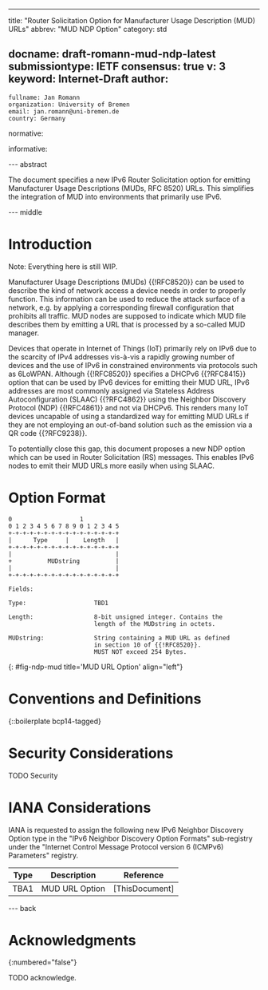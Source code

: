 ---
title: "Router Solicitation Option for Manufacturer Usage Description (MUD) URLs"
abbrev: "MUD NDP Option"
category: std

docname: draft-romann-mud-ndp-latest
submissiontype: IETF
consensus: true
v: 3
keyword: Internet-Draft
author:
 -
    fullname: Jan Romann
    organization: University of Bremen
    email: jan.romann@uni-bremen.de
    country: Germany

normative:

informative:


--- abstract

The document specifies a new IPv6 Router Solicitation option
for emitting Manufacturer Usage Descriptions (MUDs, RFC 8520) URLs.
This simplifies the integration of MUD into environments that primarily use
IPv6.

--- middle

# Introduction

Note: Everything here is still WIP.

Manufacturer Usage Descriptions (MUDs) {{!RFC8520}} can be used to describe
the kind of network access a device needs in order to properly function.
This information can be used to reduce the attack surface of a network, e.g.
by applying a corresponding firewall configuration that prohibits all traffic.
MUD nodes are supposed to indicate which MUD file describes them by emitting
a URL that is processed by a so-called MUD manager.

Devices that operate in Internet of Things (IoT) primarily rely on IPv6 due to
the scarcity of IPv4 addresses vis-à-vis a rapidly growing number of devices
and the use of IPv6 in constrained environments via protocols such as 6LoWPAN.
Although {{!RFC8520}} specifies a DHCPv6 {{?RFC8415}} option that can be used by
IPv6 devices for emitting their MUD URL, IPv6 addresses are most commonly
assigned via Stateless Address Autoconfiguration (SLAAC) {{?RFC4862}} using the
Neighbor Discovery Protocol (NDP) {{!RFC4861}} and not via DHCPv6.
This renders many IoT devices uncapable of using a standardized way for
emitting MUD URLs if they are not employing an out-of-band solution such as the
emission via a QR code {{?RFC9238}}.
<!-- TODO: Also mention LLDP and X.509 certificates -->

To potentially close this gap, this document proposes a new NDP option which
can be used in Router Solicitation (RS) messages.
This enables IPv6 nodes to emit their MUD URLs more easily when using SLAAC.

# Option Format

~~~~
0                   1
0 1 2 3 4 5 6 7 8 9 0 1 2 3 4 5
+-+-+-+-+-+-+-+-+-+-+-+-+-+-+-+
|      Type     |    Length   |
+-+-+-+-+-+-+-+-+-+-+-+-+-+-+-+
|                             |
+          MUDstring          |
|                             |
+-+-+-+-+-+-+-+-+-+-+-+-+-+-+-+

Fields:

Type:                   TBD1

Length:                 8-bit unsigned integer. Contains the
                        length of the MUDstring in octets.

MUDstring:              String containing a MUD URL as defined
                        in section 10 of {{!RFC8520}}.
                        MUST NOT exceed 254 Bytes.
~~~~
{: #fig-ndp-mud title='MUD URL Option' align="left"}


# Conventions and Definitions

{::boilerplate bcp14-tagged}


# Security Considerations

TODO Security


# IANA Considerations

IANA is requested to assign the following new IPv6 Neighbor Discovery Option
type in the "IPv6 Neighbor Discovery Option Formats" sub-registry under the
"Internet Control Message Protocol version 6 (ICMPv6) Parameters" registry.

| Type |   Description  |    Reference   |
|:----:|:--------------:|:--------------:|
| TBA1 | MUD URL Option | [ThisDocument] |

--- back

# Acknowledgments
{:numbered="false"}

TODO acknowledge.

